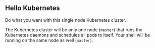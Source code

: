 ## Hello Kubernetes

Do what you want with this single node Kubernetes cluster.

The Kubernetes cluster will be only one node (`master`) that runs the Kubernetes daemons and schedules all pods to itself. Your shell will be running on the same node as well (`master`).
